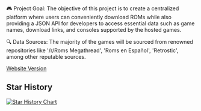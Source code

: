 🎮 Project Goal:
The objective of this project is to create a centralized platform where users can conveniently download ROMs while also providing a JSON API for developers to access essential data such as game names, download links, and consoles supported by the hosted games.

🔍 Data Sources:
The majority of the games will be sourced from renowned repositories like '/r/Roms Megathread', 'Roms en Español', 'Retrostic', among other reputable sources.

[Website Version](https://quantumcoderyt.github.io/RomsManager/webversion/)

## Star History

<a href="https://star-history.com/#QuantumCoderYT/RomsManager&Date">
 <picture>
   <source media="(prefers-color-scheme: dark)" srcset="https://api.star-history.com/svg?repos=QuantumCoderYT/RomsManager&type=Date&theme=dark" />
   <source media="(prefers-color-scheme: light)" srcset="https://api.star-history.com/svg?repos=QuantumCoderYT/RomsManager&type=Date" />
   <img alt="Star History Chart" src="https://api.star-history.com/svg?repos=QuantumCoderYT/RomsManager&type=Date" />
 </picture>
</a>
